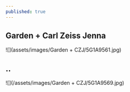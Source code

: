 ```yaml
---
published: true
---
```

## Garden + Carl Zeiss Jenna 
![](assets/images/Garden + CZJ/5G1A9561.jpg) 

## ..
![](/assets/images/Garden + CZJ/5G1A9569.jpg)


